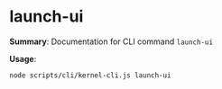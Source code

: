 # launch-ui

**Summary**: Documentation for CLI command `launch-ui`

**Usage**:

```bash
node scripts/cli/kernel-cli.js launch-ui
```
